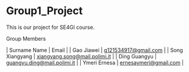 # Group1_Project
This is our project for SE4GI course.

Group Members

| Surname Name      | Email       |
| Gao Jiawei   | g121534917@gmail.com        |
| Song Xiangyang   | xiangyang.song@mail.polimi.it        |
| Ding Guangyu   | guangyu.ding@mail.polimi.it        |
| Ymeri Ernesa   | ernesaymeri@gmail.com        |
